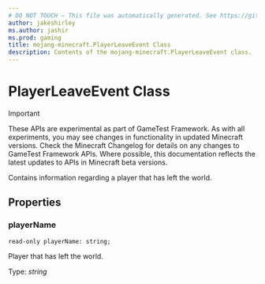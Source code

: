 ```yaml
---
# DO NOT TOUCH — This file was automatically generated. See https://github.com/Mojang/MinecraftApiDocsGenerator to modify descriptions, examples, etc.
author: jakeshirley
ms.author: jashir
ms.prod: gaming
title: mojang-minecraft.PlayerLeaveEvent Class
description: Contents of the mojang-minecraft.PlayerLeaveEvent class.
---
```

# PlayerLeaveEvent Class
>[!IMPORTANT]
>These APIs are experimental as part of GameTest Framework. As with all experiments, you may see changes in functionality in updated Minecraft versions. Check the Minecraft Changelog for details on any changes to GameTest Framework APIs. Where possible, this documentation reflects the latest updates to APIs in Minecraft beta versions.

Contains information regarding a player that has left the world.

## Properties

### **playerName**
`read-only playerName: string;`

Player that has left the world.

Type: *string*
